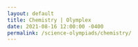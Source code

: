 ```yaml
---
layout: default
title: Chemistry | Olymplex
date: 2021-08-16 12:00:00 -0400
permalink: /science-olympiads/chemistry/
---
```

